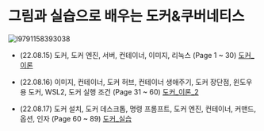 # 그림과 실습으로 배우는 도커&쿠버네티스
![l9791158393038](https://user-images.githubusercontent.com/110037747/184579439-40172139-4136-4324-8c49-c54e3dcc575b.jpg)

- (22.08.15) 도커, 도커 엔진, 서버, 컨테이너, 이미지, 리눅스 (Page 1 ~ 30) [도커_이론](https://github.com/karlbulee/ML/blob/main/Docker/%EB%8F%84%EC%BB%A4_%EC%9D%B4%EB%A1%A0.ipynb "도커 이론")

- (22.08.16) 이미지, 컨테이너, 도커 허브, 컨테이너 생애주기, 도커 장단점, 윈도우용 도커, WSL2, 도커 실행 조건 (Page 31 ~ 60) [도커_이론_2](https://github.com/karlbulee/ML/blob/main/Docker/%EB%8F%84%EC%BB%A4_%EC%9D%B4%EB%A1%A0_2.ipynb "도커 이론 2")

- (22.08.17) 도커 설치, 도커 데스크톱, 명령 프롬프트, 도커 엔진, 컨테이너, 커맨드, 옵션, 인자 (Page 60 ~ 89) [도커_실습](https://github.com/karlbulee/ML/blob/main/Docker/%EB%8F%84%EC%BB%A4_%EC%8B%A4%EC%8A%B5.ipynb "도커 실습")
